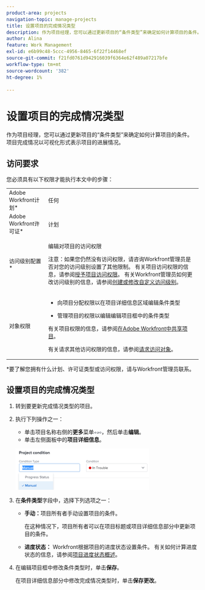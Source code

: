 ```yaml
---
product-area: projects
navigation-topic: manage-projects
title: 设置项目的完成情况类型
description: 作为项目经理，您可以通过更新项目的“条件类型”来确定如何计算项目的条件。 项目完成情况以可视化形式表示项目的进展情况。
author: Alina
feature: Work Management
exl-id: e6b99c48-5ccc-4956-8465-6f22f14468ef
source-git-commit: f21fd0761d942916039f6364e62f489a07217bfe
workflow-type: tm+mt
source-wordcount: '382'
ht-degree: 1%

---
```


# 设置项目的完成情况类型

作为项目经理，您可以通过更新项目的“条件类型”来确定如何计算项目的条件。 项目完成情况以可视化形式表示项目的进展情况。

## 访问要求

您必须具有以下权限才能执行本文中的步骤：

<table style="table-layout:auto"> 
 <col> 
 <col> 
 <tbody> 
  <tr> 
   <td role="rowheader">Adobe Workfront计划*</td> 
   <td> <p>任何</p> </td> 
  </tr> 
  <tr> 
   <td role="rowheader">Adobe Workfront许可证*</td> 
   <td> <p>计划 </p> </td> 
  </tr> 
  <tr> 
   <td role="rowheader">访问级别配置*</td> 
   <td> <p>编辑对项目的访问权限</p> <p>注意：如果您仍然没有访问权限，请咨询Workfront管理员是否对您的访问级别设置了其他限制。 有关项目访问权限的信息，请参阅<a href="../../../administration-and-setup/add-users/configure-and-grant-access/grant-access-projects.md" class="MCXref xref">授予项目访问权限</a>。 有关Workfront管理员如何更改访问级别的信息，请参阅<a href="../../../administration-and-setup/add-users/configure-and-grant-access/create-modify-access-levels.md" class="MCXref xref">创建或修改自定义访问级别</a>。 </p> </td> 
  </tr> 
  <tr> 
   <td role="rowheader">对象权限</td> 
   <td> 
    <ul> 
     <li> <p>向项目分配权限以在项目详细信息区域编辑条件类型 </p> </li> 
     <li> <p>管理项目的权限以编辑编辑项目框中的条件类型</p> </li> 
    </ul> <p> 有关项目权限的信息，请参阅<a href="../../../workfront-basics/grant-and-request-access-to-objects/share-a-project.md" class="MCXref xref">在Adobe Workfront中共享项目</a>。</p> <p>有关请求其他访问权限的信息，请参阅<a href="../../../workfront-basics/grant-and-request-access-to-objects/request-access.md" class="MCXref xref">请求访问对象</a>。</p> </td> 
  </tr> 
 </tbody> 
</table>

&#42;要了解您拥有什么计划、许可证类型或访问权限，请与Workfront管理员联系。

## 设置项目的完成情况类型

1. 转到要更新完成情况类型的项目。
1. 执行下列操作之一：

   * 单击项目名称右侧的&#x200B;**更多**&#x200B;菜单![更多菜单](assets/qs-more-menu.png)，然后单击&#x200B;**编辑**。
   * 单击左侧面板中的&#x200B;**项目详细信息**。

   ![](assets/update-condition-type-nwe-350x108.png)

1. 在&#x200B;**条件类型**&#x200B;字段中，选择下列选项之一：

   * **手动：**&#x200B;项目所有者手动设置项目的条件。

     在这种情况下，项目所有者可以在项目标题或项目详细信息部分中更新项目的条件。

   * **进度状态：** Workfront根据项目的进度状态设置条件。 有关如何计算进度状态的信息，请参阅[项目进度状态概述](../../../manage-work/projects/planning-a-project/project-progress-status.md)。

1. 在编辑项目框中修改条件类型时，单击&#x200B;**保存**。

   在项目详细信息部分中修改完成情况类型时，单击&#x200B;**保存更改**。


